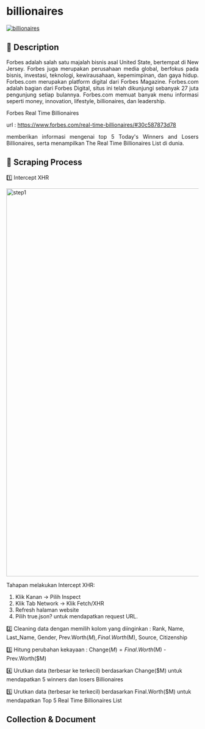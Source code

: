 # billionaires

[![billionaires](https://github.com/Merryanty/billionaires/actions/workflows/billionaires_scrape.yml/badge.svg)](https://github.com/Merryanty/billionaires/actions/workflows/billionaires_scrape.yml)

## :memo: Description

<div align="justify">
Forbes adalah salah satu majalah bisnis asal United State, bertempat di New Jersey. Forbes juga merupakan perusahaan media global, berfokus pada bisnis, investasi, teknologi, kewirausahaan, kepemimpinan, dan gaya hidup. Forbes.com merupakan platform digital dari Forbes Magazine. Forbes.com adalah bagian dari Forbes Digital, situs ini telah dikunjungi sebanyak 27 juta pengunjung setiap bulannya. Forbes.com memuat banyak menu informasi seperti money, innovation, lifestyle, billionaires, dan leadership.

 
Forbes Real Time Billionaires

url : https://www.forbes.com/real-time-billionaires/#30c587873d78

memberikan informasi mengenai top 5 Today's Winners and Losers Billionaires, serta menampilkan The Real Time Billionaires List di dunia.

</div>

## :repeat: Scraping Process

1️⃣ Intercept XHR

<img width="1016" alt="step1" src="https://github.com/Merryanty/billionaires/assets/111562115/272b2d33-d8e5-4beb-8cb0-e2e1ba84fa14">

Tahapan melakukan Intercept XHR:

1. Klik Kanan -> Pilih Inspect
2. Klik Tab Network -> Klik Fetch/XHR
3. Refresh halaman website
4. Pilih true.json? untuk mendapatkan request URL.

2️⃣ Cleaning data dengan memilih kolom yang diinginkan : Rank, Name, Last_Name, Gender, Prev.Worth($M), Final.Worth($M), Source, Citizenship

3️⃣ Hitung perubahan kekayaan : Change($M) = Final.Worth($M) - Prev.Worth($M)

4️⃣ Urutkan data (terbesar ke terkecil) berdasarkan Change($M) untuk mendapatkan 5 winners dan losers Billionaires

5️⃣ Urutkan data (terbesar ke terkecil) berdasarkan Final.Worth($M) untuk mendapatkan Top 5 Real Time Billionaires List

## Collection & Document
